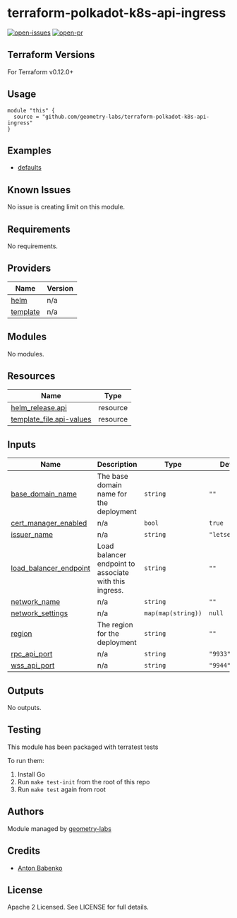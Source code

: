 # terraform-polkadot-k8s-api-ingress

[![open-issues](https://img.shields.io/github/issues-raw/geometry-labs/terraform-polkadot-k8s-api-ingress?style=for-the-badge)](https://github.com/geometry-labs/terraform-polkadot-k8s-api-ingress/issues)
[![open-pr](https://img.shields.io/github/issues-pr-raw/geometry-labs/terraform-polkadot-k8s-api-ingress?style=for-the-badge)](https://github.com/geometry-labs/terraform-polkadot-k8s-api-ingress/pulls)

## Terraform Versions

For Terraform v0.12.0+

## Usage

```hcl-terraform
module "this" {
  source = "github.com/geometry-labs/terraform-polkadot-k8s-api-ingress"
}
```
## Examples

- [defaults](https://github.com/geometry-labs/terraform-polkadot-k8s-api-ingress/tree/master/examples/defaults)

## Known  Issues
No issue is creating limit on this module.

<!-- BEGINNING OF PRE-COMMIT-TERRAFORM DOCS HOOK -->
## Requirements

No requirements.

## Providers

| Name | Version |
|------|---------|
| <a name="provider_helm"></a> [helm](#provider\_helm) | n/a |
| <a name="provider_template"></a> [template](#provider\_template) | n/a |

## Modules

No modules.

## Resources

| Name | Type |
|------|------|
| [helm_release.api](https://registry.terraform.io/providers/hashicorp/helm/latest/docs/resources/release) | resource |
| [template_file.api-values](https://registry.terraform.io/providers/hashicorp/template/latest/docs/resources/file) | resource |

## Inputs

| Name | Description | Type | Default | Required |
|------|-------------|------|---------|:--------:|
| <a name="input_base_domain_name"></a> [base\_domain\_name](#input\_base\_domain\_name) | The base domain name for the deployment | `string` | `""` | no |
| <a name="input_cert_manager_enabled"></a> [cert\_manager\_enabled](#input\_cert\_manager\_enabled) | n/a | `bool` | `true` | no |
| <a name="input_issuer_name"></a> [issuer\_name](#input\_issuer\_name) | n/a | `string` | `"letsencrypt"` | no |
| <a name="input_load_balancer_endpoint"></a> [load\_balancer\_endpoint](#input\_load\_balancer\_endpoint) | Load balancer endpoint to associate with this ingress. | `string` | `""` | no |
| <a name="input_network_name"></a> [network\_name](#input\_network\_name) | n/a | `string` | `""` | no |
| <a name="input_network_settings"></a> [network\_settings](#input\_network\_settings) | n/a | `map(map(string))` | `null` | no |
| <a name="input_region"></a> [region](#input\_region) | The region for the deployment | `string` | `""` | no |
| <a name="input_rpc_api_port"></a> [rpc\_api\_port](#input\_rpc\_api\_port) | n/a | `string` | `"9933"` | no |
| <a name="input_wss_api_port"></a> [wss\_api\_port](#input\_wss\_api\_port) | n/a | `string` | `"9944"` | no |

## Outputs

No outputs.
<!-- END OF PRE-COMMIT-TERRAFORM DOCS HOOK -->

## Testing
This module has been packaged with terratest tests

To run them:

1. Install Go
2. Run `make test-init` from the root of this repo
3. Run `make test` again from root

## Authors

Module managed by [geometry-labs](https://github.com/geometry-labs)

## Credits

- [Anton Babenko](https://github.com/antonbabenko)

## License

Apache 2 Licensed. See LICENSE for full details.